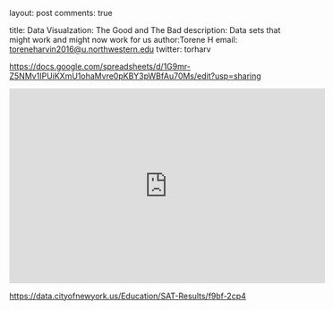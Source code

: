 layout: post
comments: true

title: Data Visualzation: The Good and The Bad 
description: Data sets that might work and might now work for us
author:Torene H 
email: toreneharvin2016@u.northwestern.edu
twitter: torharv






https://docs.google.com/spreadsheets/d/1G9mr-Z5NMv1IPUiKXmU1ohaMvre0pKBY3pWBfAu70Ms/edit?usp=sharing



<iframe width="563.611859838275" height="348.5" seamless frameborder="0" scrolling="no" src="https://docs.google.com/spreadsheets/d/1G9mr-Z5NMv1IPUiKXmU1ohaMvre0pKBY3pWBfAu70Ms/pubchart?oid=1668181229&amp;format=interactive"></iframe>

https://data.cityofnewyork.us/Education/SAT-Results/f9bf-2cp4
